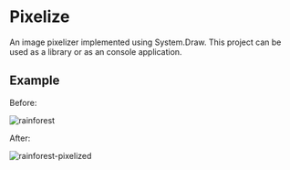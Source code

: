 # Pixelize
An image pixelizer implemented using System.Draw. This project can be used as a library or as an console application.

## Example

Before:

![rainforest](https://cloud.githubusercontent.com/assets/4840389/15560886/3346b79c-22be-11e6-93d1-e464a7df74cf.jpg)

After:

![rainforest-pixelized](https://cloud.githubusercontent.com/assets/4840389/15560887/35217714-22be-11e6-9ade-28268af71f1f.jpg)
